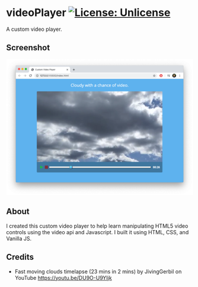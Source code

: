 # videoPlayer [![License: Unlicense](https://img.shields.io/badge/license-Unlicense-blue.svg)](http://unlicense.org/)
 A custom video player.
## Screenshot
![!a screenshot](assets/screenshot.png)
## About
I created this custom video player to help learn manipulating HTML5 video controls using the video api and Javascript. I built it using HTML, CSS, and Vanilla JS.
## Credits
- Fast moving clouds timelapse (23 mins in 2 mins) by JivingGerbil on YouTube <https://youtu.be/DU9O-U9YIjk>